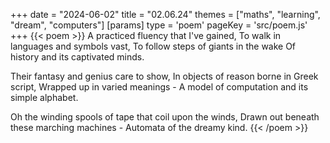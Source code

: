 +++
date = "2024-06-02"
title = "02.06.24"
themes = ["maths", "learning", "dream", "computers"]
[params]
  type = 'poem'
  pageKey = 'src/poem.js'
+++
{{< poem >}}
A practiced fluency that I've gained,
To walk in languages and symbols vast,
To follow steps of giants in the wake 
Of history and its captivated minds.

Their fantasy and genius care to show,
In objects of reason borne in Greek script,
Wrapped up in varied meanings -
A model of computation and its simple alphabet.

Oh the winding spools of tape that coil upon the winds,
Drawn out beneath these marching machines -
Automata of the dreamy kind.
{{< /poem >}}